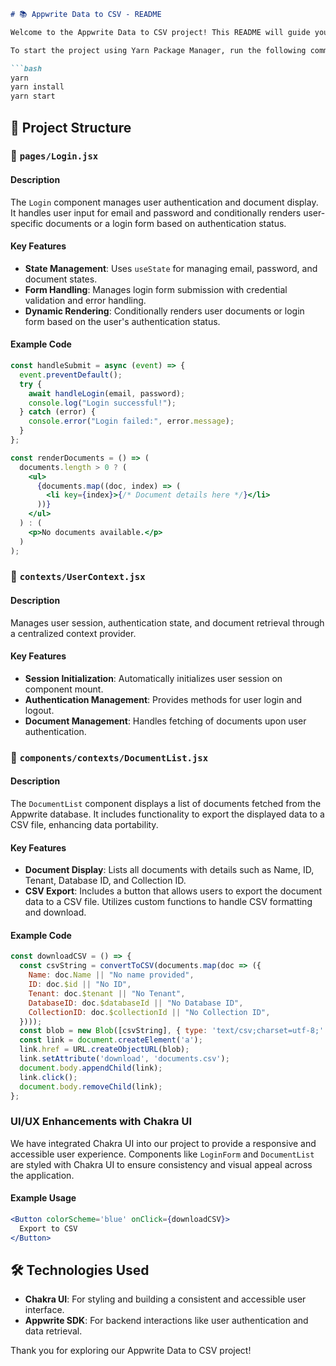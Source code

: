 ```markdown
# 📚 Appwrite Data to CSV - README

Welcome to the Appwrite Data to CSV project! This README will guide you through the structure and functionality of key components in this project. We utilize Chakra UI for improved UX/UI across our components.

To start the project using Yarn Package Manager, run the following commands:

```bash
yarn
yarn install
yarn start
```

## 🚀 Project Structure

### 📂 `pages/Login.jsx`

#### Description
The `Login` component manages user authentication and document display. It handles user input for email and password and conditionally renders user-specific documents or a login form based on authentication status.

#### Key Features
- **State Management**: Uses `useState` for managing email, password, and document states.
- **Form Handling**: Manages login form submission with credential validation and error handling.
- **Dynamic Rendering**: Conditionally renders user documents or login form based on the user's authentication status.

#### Example Code
```jsx
const handleSubmit = async (event) => {
  event.preventDefault();
  try {
    await handleLogin(email, password);
    console.log("Login successful!");
  } catch (error) {
    console.error("Login failed:", error.message);
  }
};

const renderDocuments = () => (
  documents.length > 0 ? (
    <ul>
      {documents.map((doc, index) => (
        <li key={index}>{/* Document details here */}</li>
      ))}
    </ul>
  ) : (
    <p>No documents available.</p>
  )
);
```

### 📂 `contexts/UserContext.jsx`

#### Description
Manages user session, authentication state, and document retrieval through a centralized context provider.

#### Key Features
- **Session Initialization**: Automatically initializes user session on component mount.
- **Authentication Management**: Provides methods for user login and logout.
- **Document Management**: Handles fetching of documents upon user authentication.

### 📂 `components/contexts/DocumentList.jsx`

#### Description
The `DocumentList` component displays a list of documents fetched from the Appwrite database. It includes functionality to export the displayed data to a CSV file, enhancing data portability.

#### Key Features
- **Document Display**: Lists all documents with details such as Name, ID, Tenant, Database ID, and Collection ID.
- **CSV Export**: Includes a button that allows users to export the document data to a CSV file. Utilizes custom functions to handle CSV formatting and download.

#### Example Code
```jsx
const downloadCSV = () => {
  const csvString = convertToCSV(documents.map(doc => ({
    Name: doc.Name || "No name provided",
    ID: doc.$id || "No ID",
    Tenant: doc.$tenant || "No Tenant",
    DatabaseID: doc.$databaseId || "No Database ID",
    CollectionID: doc.$collectionId || "No Collection ID",
  })));
  const blob = new Blob([csvString], { type: 'text/csv;charset=utf-8;' });
  const link = document.createElement('a');
  link.href = URL.createObjectURL(blob);
  link.setAttribute('download', 'documents.csv');
  document.body.appendChild(link);
  link.click();
  document.body.removeChild(link);
};
```

### UI/UX Enhancements with Chakra UI
We have integrated Chakra UI into our project to provide a responsive and accessible user experience. Components like `LoginForm` and `DocumentList` are styled with Chakra UI to ensure consistency and visual appeal across the application.

#### Example Usage
```jsx
<Button colorScheme='blue' onClick={downloadCSV}>
  Export to CSV
</Button>
```

## 🛠 Technologies Used
- **Chakra UI**: For styling and building a consistent and accessible user interface.
- **Appwrite SDK**: For backend interactions like user authentication and data retrieval.

Thank you for exploring our Appwrite Data to CSV project!
```
